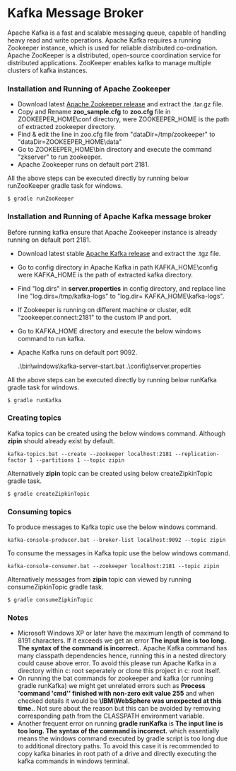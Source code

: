 Kafka Message Broker
=============

Apache Kafka is a fast and scalable messaging queue, capable of handling heavy read and write operations.
Apache Kafka requires a running Zookeeper instance, which is used for reliable distributed co-ordination.
Apache ZooKeeper is a distributed, open-source coordination service for distributed applications. 
ZooKeeper enables kafka to manage multiple clusters of kafka instances. 

### Installation and Running of Apache Zookeeper

* Download latest [Apache Zookeeper release](http://zookeeper.apache.org/releases.html#download) and extract the .tar.gz file. 
* Copy and Rename **zoo_sample.cfg** to **zoo.cfg** file in ZOOKEEPER_HOME\conf directory, were ZOOKEEPER_HOME is the path of extracted zookeeper directory.
* Find & edit the line in zoo.cfg file from "dataDir=/tmp/zookeeper" to "dataDir=ZOOKEEPER_HOME\data" 
* Go to ZOOKEEPER_HOME\bin directory and execute the command "zkserver" to run zookeeper.
* Apache Zookeeper runs on default port 2181.

All the above steps can be executed directly by running below runZooKeeper gradle task for windows.

    $ gradle runZooKeeper

### Installation and Running of Apache Kafka message broker

Before running kafka ensure that Apache Zookeeper instance is already running on default port 2181.

* Download latest stable [Apache Kafka release](https://kafka.apache.org/downloads) and extract the .tgz file.
* Go to config directory in Apache Kafka in path KAFKA_HOME\config were KAFKA_HOME is the path of extracted kafka directory.
* Find "log.dirs" in **server.properties** in config directory, and replace line line "log.dirs=/tmp/kafka-logs" to "log.dir= KAFKA_HOME\kafka-logs".
*  If Zookeeper is running on different machine or cluster, edit "zookeeper.connect:2181" to the custom IP and port.
* Go to KAFKA_HOME directory and execute the below windows command to run kafka.
* Apache Kafka runs on default port 9092.


    .\bin\windows\kafka-server-start.bat .\config\server.properties
 
All the above steps can be executed directly by running below runKafka gradle task for windows.

    $ gradle runKafka

### Creating topics

Kafka topics can be created using the below windows command. Although **zipin** should already exist by default.

    kafka-topics.bat --create --zookeeper localhost:2181 --replication-factor 1 --partitions 1 --topic zipin

Alternatively **zipin** topic can be created using below createZipkinTopic gradle task.

    $ gradle createZipkinTopic

### Consuming topics

To produce messages to Kafka topic use the below windows command.

    kafka-console-producer.bat --broker-list localhost:9092 --topic zipin

To consume the messages in Kafka topic use the below windows command.

    kafka-console-consumer.bat --zookeeper localhost:2181 --topic zipin

Alternatively messages from **zipin** topic can viewed by running consumeZipkinTopic gradle task.

    $ gradle consumeZipkinTopic

### Notes

* Microsoft Windows XP or later have  the maximum length of command to 8191 characters. If it exceeds we get an error **The input line is too long. The syntax of the command is incorrect.**.
Apache Kafka command has many classpath dependencies hence, running this in a nested directory could cause above error. To avoid this please run Apache Kafka in a directory within c: root seperately or clone this project in c: root itself.
* On running the bat commands for zookeeper and kafka (or running gradle runKafka) we might get unrelated errors such as **Process 'command 'cmd'' finished with non-zero exit value 255** and when checked details it would be **\IBM\WebSphere was unexpected at this time.**. Not sure about the reason but this can be avoided by removing corresponding path from the CLASSPATH environment variable.
* Another frequent error on running **gradle runKafka** is **The input line is too long. The syntax of the command is incorrect.** which essentially means the windows command executed by gradle script is too long due to additional directory paths. To avoid this case it is recommended to copy kafka binaries in root path of a drive and directly executing the kafka commands in windows terminal.       
